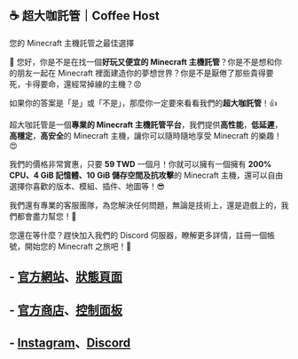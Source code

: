 ## ☕ 超大咖託管｜Coffee Host
您的 Minecraft 主機託管之最佳選擇

👋 您好，你是不是在找一個**好玩又便宜的 Minecraft 主機託管**？你是不是想和你的朋友一起在 Minecraft 裡面建造你的夢想世界？你是不是厭倦了那些貴得要死，卡得要命，還經常掉線的主機？😡

如果你的答案是「是」或「不是」，那麼你一定要來看看我們的**超大咖託管**！👍

超大咖託管是一個**專業的 Minecraft 主機託管平台**，我們提供**高性能**，**低延遲**，**高穩定**，**高安全**的 Minecraft 主機，讓你可以隨時隨地享受 Minecraft 的樂趣！😍

我們的價格非常實惠，只要 **59 TWD** 一個月！你就可以擁有一個擁有 **200% CPU、4 GiB 記憶體、10 GiB 儲存空間及抗攻擊**的 Minecraft 主機，還可以自由選擇你喜歡的版本、模組、插件、地圖等！😎

我們還有專業的客服團隊，為您解決任何問題，無論是技術上，還是遊戲上的，我們都會盡力幫您！👏

您還在等什麼？趕快加入我們的 Discord 伺服器，瞭解更多詳情，註冊一個帳號，開始您的 Minecraft 之旅吧！🚀

## - [官方網站](<https://coffeehost.net/>)、[狀態頁面](<https://status.coffeehost.net/>)
## - [官方商店](<https://store.coffeehost.net/>)、[控制面板](<https://panel.coffeehost.net/>)
## - [Instagram](<https://www.instagram.com/clubcoffeehub>)、[Discord]( https://discord.gg/2vA8ms9X7y )